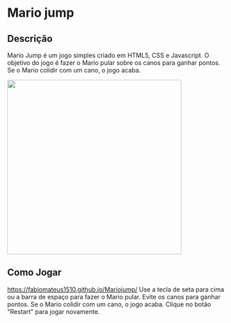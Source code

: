 # Mario jump

## Descrição
Mario Jump é um jogo simples criado em HTML5, CSS e Javascript. O objetivo do jogo é fazer o Mario pular sobre os canos para ganhar pontos. Se o Mario colidir com um cano, o jogo acaba.

<img src="img/marioJump.gif" width="400"/>

## Como Jogar
https://fabiomateus1510.github.io/Mariojump/
Use a tecla de seta para cima ou a barra de espaço para fazer o Mario pular.
Evite os canos para ganhar pontos.
Se o Mario colidir com um cano, o jogo acaba.
Clique no botão "Restart" para jogar novamente.

